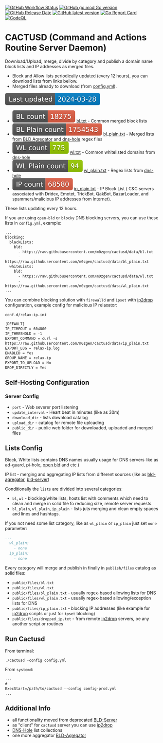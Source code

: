 [![GitHub Workflow Status](https://img.shields.io/github/actions/workflow/status/m0zgen/cactusd/release.yml "Release")](https://github.com/m0zgen/cactusd/actions/workflows/release.yml)
[![GitHub go.mod Go version](https://img.shields.io/github/go-mod/go-version/m0zgen/cactusd "Go version")](#)
[![GitHub Release Date](https://img.shields.io/github/release-date/m0zgen/cactusd "Latest release date")](https://github.com/m0zgen/cactusd/releases)
[![GitHub latest version](https://img.shields.io/github/v/release/m0zgen/cactusd "Latest version")](https://github.com/m0zgen/cactusd/releases)
[![Go Report Card](https://goreportcard.com/badge/github.com/m0zgen/cactusd)](https://goreportcard.com/report/github.com/m0zgen/cactusd)
[![CodeQL](https://github.com/m0zgen/cactusd/actions/workflows/codeql.yml/badge.svg?branch=dev&event=push)](https://github.com/m0zgen/cactusd/actions/workflows/codeql.yml)

# CACTUSD (Command and Actions Routine Server Daemon)

Download/Upload, merge, divide by category and publish a domain name block lists and IP addresses as merged files.

* Block and Allow lists periodically updated (every 12 hours), you can download lists from links bellow.
* Merged files already to download (from [config.yml](https://github.com/m0zgen/cactusd/blob/dev/config.yml)).

![today](https://raw.githubusercontent.com/m0zgen/cactusd/data/badge_date.svg)

* ![bl total](https://raw.githubusercontent.com/m0zgen/cactusd/data/badge_total_bl.svg) [bl.txt](https://raw.githubusercontent.com/m0zgen/cactusd/data/bl.txt) - Common merged block lists
* ![bl plain total](https://raw.githubusercontent.com/m0zgen/cactusd/data/badge_total_bl_plain.svg) [bl_plain.txt](https://raw.githubusercontent.com/m0zgen/cactusd/data/bl_plain.txt) - Merged lists from 
[BLD Agregator](https://github.com/m0zgen/bld-agregator) and [dns-hole](https://github.com/m0zgen/dns-hole) regex files
* ![wo total](https://raw.githubusercontent.com/m0zgen/cactusd/data/badge_total_wl.svg) [wl.txt](https://raw.githubusercontent.com/m0zgen/cactusd/data/wl.txt) - Common whitelisted domains from [dns-hole](https://github.com/m0zgen/dns-hole)
* ![wl plain total](https://raw.githubusercontent.com/m0zgen/cactusd/data/badge_total_wl_plain.svg) [wl_plain.txt](https://raw.githubusercontent.com/m0zgen/cactusd/data/wl_plain.txt) - Regex lists from [dns-hole](https://github.com/m0zgen/dns-hole)
* ![IP total](https://raw.githubusercontent.com/m0zgen/cactusd/data/badge_total_ip.svg) [ip_plain.txt](https://github.com/m0zgen/cactusd/raw/data/ip_plain.txt) - IP Block List (
C&C servers associated with Dridex, Emotet, TrickBot, QakBot, BazarLoader, and spammers/malicious IP addresses from Internet).

These lists updating every 12 hours.

If you are using `open-bld` or `blocky` DNS blocking servers, you can use these lists in `config.yml`, example:

```shell
...
blocking:
  blackLists:
    bld:
      - https://raw.githubusercontent.com/m0zgen/cactusd/data/bl.txt
      - https://raw.githubusercontent.com/m0zgen/cactusd/data/bl_plain.txt
  whiteLists:
    bld:
      - https://raw.githubusercontent.com/m0zgen/cactusd/data/wl.txt
      - https://raw.githubusercontent.com/m0zgen/cactusd/data/wl_plain.txt
...
```

You can combine blocking solution with `firewalld` and `ipset` with [ip2drop](https://github.com/m0zgen/ip2drop) 
configuration, example config for malicious IP relaxator: 

`conf.d/relax-ip.ini`
```shell
[DEFAULT]
IP_TIMEOUT = 604800
IP_THRESHOLD = -1
EXPORT_COMMAND = curl -s https://raw.githubusercontent.com/m0zgen/cactusd/data/ip_plain.txt
EXPORT_LOG = relax-ip.log
ENABLED = Yes
GROUP_NAME = relax-ip
EXPORT_TO_UPLOAD = No
DROP_DIRECTLY = Yes
```

## Self-Hosting Configuration

### Server Config
* `port` - Web severer port listening 
* `update_interval` - Heart beat in minutes (like as 30m)
* `download_dir` - lists download catalog
* `upload_dir` - catalog for remote file uploading
* `public_dir` - public web folder for downloaded, uploaded and merged files

## Lists Config

Block, White lists contains DNS names usually usage for DNS servers like as 
ad-guard, pi-hole, [open bld](https://lab.sys-adm.in) and etc.)

IP list - merging and aggregating IP lists from different sources (like as [bld-agregator](https://github.com/m0zgen/bld-agregator), [bld-server](https://github.com/m0zgen/bld-server))

Conditionally the `lists` are divided into several categories:
* `bl`, `wl` - blocking/white lists, hosts list with comments which 
need to clean and merge in solid file fo reducing size, remote server requests
* `bl_plain`, `wl_plain`, `ip_plain` - lists juts merging and clean empty spaces and lines and hashtags.

If you not need some list category, like as `wl_plain` or `ip_plain` just set `none` parameter:

```yaml
...
  wl_plain:
    - none
  ip_plain:
    - none
```

Every category will merge and publish in finally in `publish/files` catalog as solid files:
* `public/files/bl.txt`
* `public/files/wl.txt`
* `public/files/bl_plain.txt` - usually regex-based allowing lists for DNS
* `public/files/wl_plain.txt` - usually regex-based allowing/exception lists for DNS
* `public/files/ip_plain.txt` - blocking IP addresses (like example for [ip2drop](https://github.com/m0zgen/ip2drop) scripts or just for `ipset` blocking) 
* `public/files/dropped_ip.txt` - from remote [ip2drop](https://github.com/m0zgen/ip2drop) servers, oe any another script or routines

## Run Cactusd

From terminal:

```shell
./cactusd -config config.yml
```

From `systemd`:

```shell
...
#
ExecStart=/path/to/cactusd --config config-prod.yml
...
```

## Additional Info

* all functionality moved from deprecated [BLD-Server](https://github.com/m0zgen/bld-server)
* as "client" for `cactusd` server you can use [ip2drop](https://github.com/m0zgen/ip2drop) 
* [DNS-Hole](https://github.com/m0zgen/dns-hole) list collections 
* one more aggregator [BLD-Agregator](https://github.com/m0zgen/bld-agregator)
